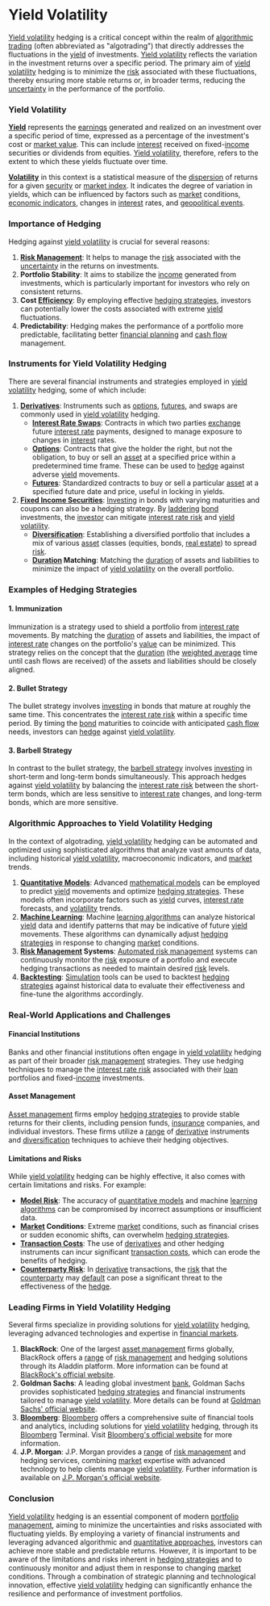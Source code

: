 # Yield Volatility

[Yield volatility](../y/yield_volatility.md) hedging is a critical concept within the realm of [algorithmic trading](../a/algorithmic_trading.md) (often abbreviated as "algotrading") that directly addresses the fluctuations in the [yield](../y/yield.md) of investments. [Yield volatility](../y/yield_volatility.md) reflects the variation in the investment returns over a specific period. The primary aim of [yield volatility](../y/yield_volatility.md) hedging is to minimize the [risk](../r/risk.md) associated with these fluctuations, thereby ensuring more stable returns or, in broader terms, reducing the [uncertainty](../u/uncertainty_in_trading.md) in the performance of the portfolio.

### Yield Volatility

**[Yield](../y/yield.md)** represents the [earnings](../e/earnings.md) generated and realized on an investment over a specific period of time, expressed as a percentage of the investment's cost or [market value](../m/market_value.md). This can include [interest](../i/interest.md) received on fixed-[income](../i/income.md) securities or dividends from equities. [Yield volatility](../y/yield_volatility.md), therefore, refers to the extent to which these yields fluctuate over time.

**[Volatility](../v/volatility.md)** in this context is a statistical measure of the [dispersion](../d/dispersion.md) of returns for a given [security](../s/security.md) or [market index](../m/market_index.md). It indicates the degree of variation in yields, which can be influenced by factors such as [market](../m/market.md) conditions, [economic indicators](../e/economic_indicators.md), changes in [interest](../i/interest.md) rates, and [geopolitical events](../g/geopolitical_events.md).

### Importance of Hedging

Hedging against [yield volatility](../y/yield_volatility.md) is crucial for several reasons:
1. **[Risk Management](../r/risk_management.md)**: It helps to manage the [risk](../r/risk.md) associated with the [uncertainty](../u/uncertainty_in_trading.md) in the returns on investments.
2. **Portfolio Stability**: It aims to stabilize the [income](../i/income.md) generated from investments, which is particularly important for investors who rely on consistent returns.
3. **Cost [Efficiency](../e/efficiency.md)**: By employing effective [hedging strategies](../h/hedging_strategies.md), investors can potentially lower the costs associated with extreme [yield](../y/yield.md) fluctuations.
4. **Predictability**: Hedging makes the performance of a portfolio more predictable, facilitating better [financial planning](../f/financial_planning.md) and [cash flow](../c/cash_flow.md) management.

### Instruments for Yield Volatility Hedging

There are several financial instruments and strategies employed in [yield volatility](../y/yield_volatility.md) hedging, some of which include:

1. **[Derivatives](../d/derivatives.md)**: Instruments such as [options](../o/options.md), [futures](../f/futures.md), and swaps are commonly used in [yield volatility](../y/yield_volatility.md) hedging.
   - **[Interest Rate Swaps](../i/interest_rate_swaps.md)**: Contracts in which two parties [exchange](../e/exchange.md) future [interest rate](../i/interest_rate.md) payments, designed to manage exposure to changes in [interest](../i/interest.md) rates.
   - **[Options](../o/options.md)**: Contracts that give the holder the right, but not the obligation, to buy or sell an [asset](../a/asset.md) at a specified price within a predetermined time frame. These can be used to [hedge](../h/hedge.md) against adverse [yield](../y/yield.md) movements.
   - **[Futures](../f/futures.md)**: Standardized contracts to buy or sell a particular [asset](../a/asset.md) at a specified future date and price, useful in locking in yields.
2. **[Fixed Income Securities](../f/fixed_income_securities.md)**: [Investing](../i/investing.md) in bonds with varying maturities and coupons can also be a hedging strategy. By [laddering](../l/laddering.md) [bond](../b/bond.md) investments, the [investor](../i/investor.md) can mitigate [interest rate risk](../i/interest_rate_risk.md) and [yield volatility](../y/yield_volatility.md).
   - **[Diversification](../d/diversification.md)**: Establishing a diversified portfolio that includes a mix of various [asset](../a/asset.md) classes (equities, bonds, [real estate](../r/real_estate.md)) to spread [risk](../r/risk.md).
   - **[Duration](../d/duration.md) Matching**: Matching the [duration](../d/duration.md) of assets and liabilities to minimize the impact of [yield volatility](../y/yield_volatility.md) on the overall portfolio.
   
### Examples of Hedging Strategies

#### 1. Immunization
Immunization is a strategy used to shield a portfolio from [interest rate](../i/interest_rate.md) movements. By matching the [duration](../d/duration.md) of assets and liabilities, the impact of [interest rate](../i/interest_rate.md) changes on the portfolio's [value](../v/value.md) can be minimized. This strategy relies on the concept that the [duration](../d/duration.md) (the [weighted average](../w/weighted_average.md) time until cash flows are received) of the assets and liabilities should be closely aligned.

#### 2. Bullet Strategy
The bullet strategy involves [investing](../i/investing.md) in bonds that mature at roughly the same time. This concentrates the [interest rate risk](../i/interest_rate_risk.md) within a specific time period. By timing the [bond](../b/bond.md) maturities to coincide with anticipated [cash flow](../c/cash_flow.md) needs, investors can [hedge](../h/hedge.md) against [yield volatility](../y/yield_volatility.md).

#### 3. Barbell Strategy
In contrast to the bullet strategy, the [barbell strategy](../b/barbell_strategy.md) involves [investing](../i/investing.md) in short-term and long-term bonds simultaneously. This approach hedges against [yield volatility](../y/yield_volatility.md) by balancing the [interest rate risk](../i/interest_rate_risk.md) between the short-term bonds, which are less sensitive to [interest rate](../i/interest_rate.md) changes, and long-term bonds, which are more sensitive.

### Algorithmic Approaches to Yield Volatility Hedging

In the context of algotrading, [yield volatility](../y/yield_volatility.md) hedging can be automated and optimized using sophisticated algorithms that analyze vast amounts of data, including historical [yield volatility](../y/yield_volatility.md), macroeconomic indicators, and [market](../m/market.md) trends.

1. **[Quantitative Models](../q/quantitative_models.md)**: Advanced [mathematical models](../m/mathematical_models_in_trading.md) can be employed to predict [yield](../y/yield.md) movements and optimize [hedging strategies](../h/hedging_strategies.md). These models often incorporate factors such as [yield](../y/yield.md) curves, [interest rate](../i/interest_rate.md) forecasts, and [volatility](../v/volatility.md) trends.
2. **[Machine Learning](../m/machine_learning.md)**: Machine [learning algorithms](../l/learning_algorithms_in_trading.md) can analyze historical [yield](../y/yield.md) data and identify patterns that may be indicative of future [yield](../y/yield.md) movements. These algorithms can dynamically adjust [hedging strategies](../h/hedging_strategies.md) in response to changing [market](../m/market.md) conditions.
3. **[Risk Management](../r/risk_management.md) Systems**: [Automated risk management](../a/automated_risk_management.md) systems can continuously monitor the [risk](../r/risk.md) exposure of a portfolio and execute hedging transactions as needed to maintain desired [risk](../r/risk.md) levels.
4. **[Backtesting](../b/backtesting.md)**: [Simulation](../s/simulation_in_trading.md) tools can be used to backtest [hedging strategies](../h/hedging_strategies.md) against historical data to evaluate their effectiveness and fine-tune the algorithms accordingly.

### Real-World Applications and Challenges

#### Financial Institutions
Banks and other financial institutions often engage in [yield volatility](../y/yield_volatility.md) hedging as part of their broader [risk management](../r/risk_management.md) strategies. They use hedging techniques to manage the [interest rate risk](../i/interest_rate_risk.md) associated with their [loan](../l/loan.md) portfolios and fixed-[income](../i/income.md) investments.

#### Asset Management
[Asset management](../a/asset_management.md) firms employ [hedging strategies](../h/hedging_strategies.md) to provide stable returns for their clients, including pension funds, [insurance](../i/insurance.md) companies, and individual investors. These firms utilize a [range](../r/range.md) of [derivative](../d/derivative.md) instruments and [diversification](../d/diversification.md) techniques to achieve their hedging objectives.

#### Limitations and Risks
While [yield volatility](../y/yield_volatility.md) hedging can be highly effective, it also comes with certain limitations and risks. For example:
- **[Model Risk](../m/model_risk.md)**: The accuracy of [quantitative models](../q/quantitative_models.md) and machine [learning algorithms](../l/learning_algorithms_in_trading.md) can be compromised by incorrect assumptions or insufficient data.
- **[Market](../m/market.md) Conditions**: Extreme [market](../m/market.md) conditions, such as financial crises or sudden economic shifts, can overwhelm [hedging strategies](../h/hedging_strategies.md).
- **[Transaction Costs](../t/transaction_costs.md)**: The use of [derivatives](../d/derivatives.md) and other hedging instruments can incur significant [transaction costs](../t/transaction_costs.md), which can erode the benefits of hedging.
- **[Counterparty Risk](../c/counterparty_risk.md)**: In [derivative](../d/derivative.md) transactions, the [risk](../r/risk.md) that the [counterparty](../c/counterparty.md) may [default](../d/default.md) can pose a significant threat to the effectiveness of the [hedge](../h/hedge.md).

### Leading Firms in Yield Volatility Hedging

Several firms specialize in providing solutions for [yield volatility](../y/yield_volatility.md) hedging, leveraging advanced technologies and expertise in [financial markets](../f/financial_market.md).

1. **BlackRock**: One of the largest [asset management](../a/asset_management.md) firms globally, BlackRock offers a [range](../r/range.md) of [risk management](../r/risk_management.md) and hedging solutions through its Aladdin platform. More information can be found at [BlackRock's official website](https://www.blackrock.com).
2. **Goldman Sachs**: A leading global investment [bank](../b/bank.md), Goldman Sachs provides sophisticated [hedging strategies](../h/hedging_strategies.md) and financial instruments tailored to manage [yield volatility](../y/yield_volatility.md). More details can be found at [Goldman Sachs' official website](https://www.goldmansachs.com).
3. **[Bloomberg](../b/bloomberg.md)**: [Bloomberg](../b/bloomberg.md) offers a comprehensive suite of financial tools and analytics, including solutions for [yield volatility](../y/yield_volatility.md) hedging, through its [Bloomberg](../b/bloomberg.md) Terminal. Visit [Bloomberg's official website](https://www.bloomberg.com) for more information.
4. **J.P. Morgan**: J.P. Morgan provides a [range](../r/range.md) of [risk management](../r/risk_management.md) and hedging services, combining [market](../m/market.md) expertise with advanced technology to help clients manage [yield volatility](../y/yield_volatility.md). Further information is available on [J.P. Morgan's official website](https://www.jpmorgan.com).

### Conclusion

[Yield volatility](../y/yield_volatility.md) hedging is an essential component of modern [portfolio management](../p/portfolio_management.md), aiming to minimize the uncertainties and risks associated with fluctuating yields. By employing a variety of financial instruments and leveraging advanced algorithmic and [quantitative approaches](../q/quantitative_approaches.md), investors can achieve more stable and predictable returns. However, it is important to be aware of the limitations and risks inherent in [hedging strategies](../h/hedging_strategies.md) and to continuously monitor and adjust them in response to changing [market](../m/market.md) conditions. Through a combination of strategic planning and technological innovation, effective [yield volatility](../y/yield_volatility.md) hedging can significantly enhance the resilience and performance of investment portfolios.
